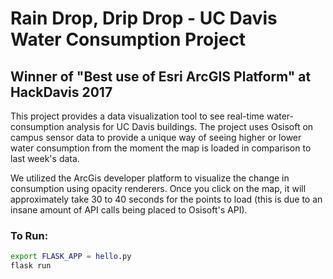 # Rain Drop, Drip Drop - UC Davis Water Consumption Project
## Winner of "Best use of Esri ArcGIS Platform" at HackDavis 2017

This project provides a data visualization tool to see real-time water-consumption analysis for UC Davis buildings. The project uses Osisoft on campus sensor data to provide a unique way of seeing higher or lower water consumption from the moment the map is loaded in comparison to last week's data. 

We utilized the ArcGis developer platform to visualize the change in consumption using opacity renderers. Once you click on the map, it will approximately take 30 to 40 seconds for the points to load (this is due to an insane amount of API calls being placed to Osisoft's API). 

### To Run: 

``` bash
export FLASK_APP = hello.py
flask run
```
